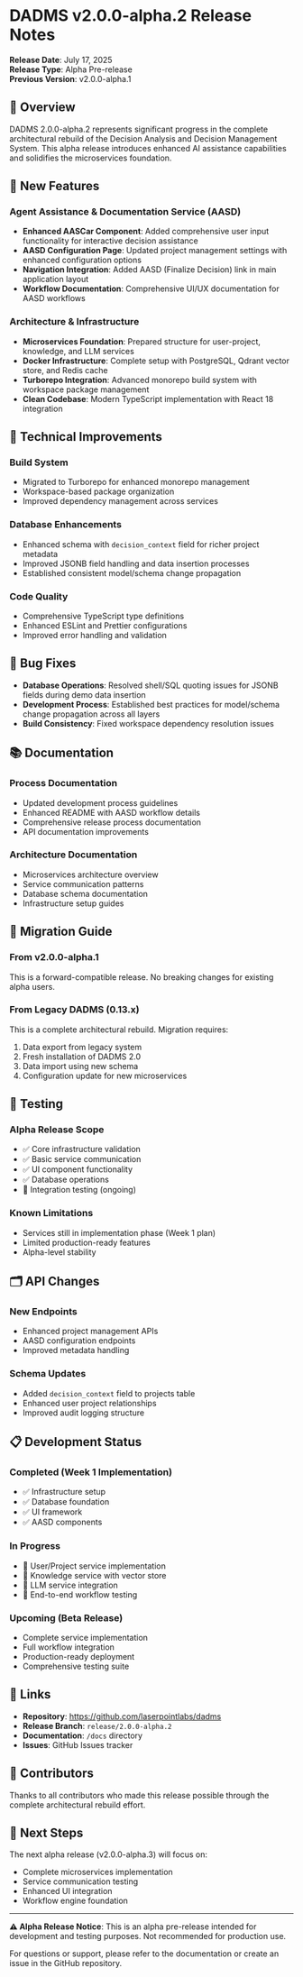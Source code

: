 # DADMS v2.0.0-alpha.2 Release Notes

**Release Date**: July 17, 2025  
**Release Type**: Alpha Pre-release  
**Previous Version**: v2.0.0-alpha.1  

## 🎯 Overview

DADMS 2.0.0-alpha.2 represents significant progress in the complete architectural rebuild of the Decision Analysis and Decision Management System. This alpha release introduces enhanced AI assistance capabilities and solidifies the microservices foundation.

## 🚀 New Features

### Agent Assistance & Documentation Service (AASD)
- **Enhanced AASCar Component**: Added comprehensive user input functionality for interactive decision assistance
- **AASD Configuration Page**: Updated project management settings with enhanced configuration options
- **Navigation Integration**: Added AASD (Finalize Decision) link in main application layout
- **Workflow Documentation**: Comprehensive UI/UX documentation for AASD workflows

### Architecture & Infrastructure
- **Microservices Foundation**: Prepared structure for user-project, knowledge, and LLM services
- **Docker Infrastructure**: Complete setup with PostgreSQL, Qdrant vector store, and Redis cache
- **Turborepo Integration**: Advanced monorepo build system with workspace package management
- **Clean Codebase**: Modern TypeScript implementation with React 18 integration

## 🔧 Technical Improvements

### Build System
- Migrated to Turborepo for enhanced monorepo management
- Workspace-based package organization
- Improved dependency management across services

### Database Enhancements
- Enhanced schema with `decision_context` field for richer project metadata
- Improved JSONB field handling and data insertion processes
- Established consistent model/schema change propagation

### Code Quality
- Comprehensive TypeScript type definitions
- Enhanced ESLint and Prettier configurations
- Improved error handling and validation

## 🐛 Bug Fixes

- **Database Operations**: Resolved shell/SQL quoting issues for JSONB fields during demo data insertion
- **Development Process**: Established best practices for model/schema change propagation across all layers
- **Build Consistency**: Fixed workspace dependency resolution issues

## 📚 Documentation

### Process Documentation
- Updated development process guidelines
- Enhanced README with AASD workflow details
- Comprehensive release process documentation
- API documentation improvements

### Architecture Documentation
- Microservices architecture overview
- Service communication patterns
- Database schema documentation
- Infrastructure setup guides

## 🔄 Migration Guide

### From v2.0.0-alpha.1
This is a forward-compatible release. No breaking changes for existing alpha users.

### From Legacy DADMS (0.13.x)
This is a complete architectural rebuild. Migration requires:
1. Data export from legacy system
2. Fresh installation of DADMS 2.0
3. Data import using new schema
4. Configuration update for new microservices

## 🧪 Testing

### Alpha Release Scope
- ✅ Core infrastructure validation
- ✅ Basic service communication
- ✅ UI component functionality
- ✅ Database operations
- 🔄 Integration testing (ongoing)

### Known Limitations
- Services still in implementation phase (Week 1 plan)
- Limited production-ready features
- Alpha-level stability

## 🗂️ API Changes

### New Endpoints
- Enhanced project management APIs
- AASD configuration endpoints
- Improved metadata handling

### Schema Updates
- Added `decision_context` field to projects table
- Enhanced user project relationships
- Improved audit logging structure

## 📋 Development Status

### Completed (Week 1 Implementation)
- ✅ Infrastructure setup
- ✅ Database foundation
- ✅ UI framework
- ✅ AASD components

### In Progress
- 🔄 User/Project service implementation
- 🔄 Knowledge service with vector store
- 🔄 LLM service integration
- 🔄 End-to-end workflow testing

### Upcoming (Beta Release)
- Complete service implementation
- Full workflow integration
- Production-ready deployment
- Comprehensive testing suite

## 🔗 Links

- **Repository**: https://github.com/laserpointlabs/dadms
- **Release Branch**: `release/2.0.0-alpha.2`
- **Documentation**: `/docs` directory
- **Issues**: GitHub Issues tracker

## 👥 Contributors

Thanks to all contributors who made this release possible through the complete architectural rebuild effort.

## 🎯 Next Steps

The next alpha release (v2.0.0-alpha.3) will focus on:
- Complete microservices implementation
- Service communication testing
- Enhanced UI integration
- Workflow engine foundation

---

**⚠️ Alpha Release Notice**: This is an alpha pre-release intended for development and testing purposes. Not recommended for production use.

For questions or support, please refer to the documentation or create an issue in the GitHub repository.
